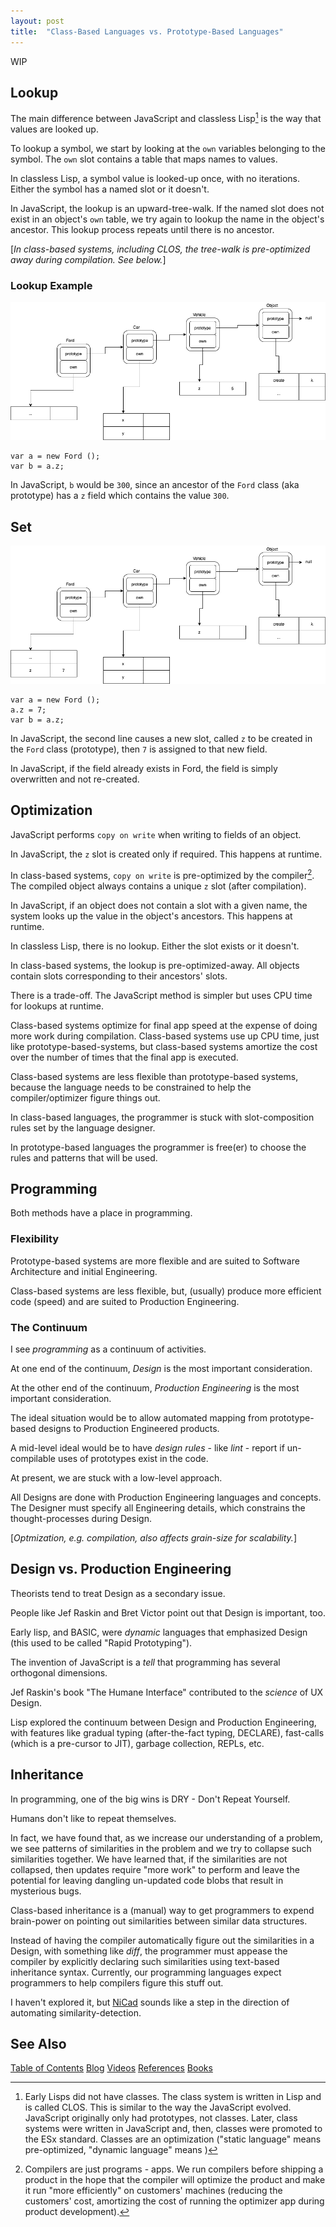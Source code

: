 ```yaml
---
layout: post
title:  "Class-Based Languages vs. Prototype-Based Languages"
---
```


WIP

## Lookup

The main difference between JavaScript and classless Lisp[^classless] is the way that values are looked up.

To lookup a symbol, we start by looking at the `own` variables belonging to the symbol.  The `own` slot contains a table that maps names to values.

In classless Lisp, a symbol value is looked-up once, with no iterations.  Either the symbol has a named slot or it doesn't.

[^classless]: Early Lisps did not have classes. The class system is written in Lisp and is called CLOS.  This is similar to the way the JavaScript evolved.  JavaScript originally only had prototypes, not classes.  Later, class systems were written in JavaScript and, then, classes were promoted to the ESx standard.  Classes are an optimization ("static language" means pre-optimized, "dynamic language" means ) 

In JavaScript, the lookup is an upward-tree-walk.  If the named slot does not exist in an object's `own` table, we try again to lookup the name in the object's ancestor.  This lookup process repeats until there is no ancestor.

[*In class-based systems, including CLOS, the tree-walk is pre-optimized away during compilation.  See below.*]

### Lookup Example

![lookup](/assets/js-object-lookup.png)

```
var a = new Ford ();
var b = a.z;
```
 
In JavaScript, `b` would be `300`, since an ancestor of the `Ford` class (aka prototype) has a `z` field which contains the value `300`.

## Set

![set](/assets/js-object-set.png)

```
var a = new Ford ();
a.z = 7;
var b = a.z;
```

In JavaScript, the second line causes a new slot, called `z` to be created in the `Ford` class (prototype), then `7` is assigned to that new field. 

In JavaScript, if the field already exists in Ford, the field is simply overwritten and not re-created.

## Optimization
JavaScript performs `copy on write` when writing to fields of an object. 

In JavaScript, the `z` slot is created only if required.  This happens at runtime.

In class-based systems, `copy on write` is pre-optimized by the compiler[^apps].  The compiled object always contains a unique `z` slot (after compilation).

[^apps]: Compilers are just programs - apps.  We run compilers before shipping a product in the hope that the compiler will optimize the product and make it run "more efficiently" on customers' machines (reducing the customers' cost, amortizing the cost of running the optimizer app during product development).

In JavaScript, if an object does not contain a slot with a given name, the system looks up the value in the object's ancestors.  This happens at runtime.

In classless Lisp, there is no lookup.  Either the slot exists or it doesn't.

In class-based systems, the lookup is pre-optimized-away.  All objects contain slots corresponding to their ancestors' slots.

There is a trade-off.  The JavaScript method is simpler but uses CPU time for lookups at runtime.  

Class-based systems optimize for final app speed at the expense of doing more work during compilation. Class-based systems use up CPU time, just like prototype-based-systems, but class-based systems amortize the cost over the number of times that the final app is executed.

Class-based systems are less flexible than prototype-based systems, because the language needs to be constrained to help the compiler/optimizer figure things out.

In class-based languages, the programmer is stuck with slot-composition rules set by the language designer.

In prototype-based languages the programmer is free(er) to choose the rules and patterns that will be used.

## Programming
Both methods have a place in programming.  

### Flexibility

Prototype-based systems are more flexible and are suited to Software Architecture and initial Engineering.

Class-based systems are less flexible, but, (usually) produce more efficient code (speed) and are suited to Production Engineering.

### The Continuum

I see *programming* as a continuum of activities.  

At one end of the continuum, *Design* is the most important consideration.

At the other end of the continuum, *Production Engineering* is the most important consideration.

The ideal situation would be to allow automated mapping from prototype-based designs to Production Engineered products.

A mid-level ideal would be to have *design rules* - like *lint* - report if un-compilable uses of prototypes exist in the code.

At present, we are stuck with a low-level approach.  

All Designs are done with Production Engineering languages and concepts.  The Designer must specify all Engineering details, which constrains the thought-processes during Design. 

[*Optmization, e.g. compilation, also affects grain-size for scalability.*]

## Design vs. Production Engineering

Theorists tend to treat Design as a secondary issue.  

People like Jef Raskin and Bret Victor point out that Design is important, too.

Early lisp, and BASIC, were *dynamic* languages that emphasized Design (this used to be called "Rapid Prototyping").

The invention of JavaScript is a *tell* that programming has several orthogonal dimensions.

Jef Raskin's book "The Humane Interface" contributed to the *science* of UX Design.

Lisp explored the continuum between Design and Production Engineering, with features like gradual typing (after-the-fact typing, DECLARE), fast-calls (which is a pre-cursor to JIT), garbage collection, REPLs, etc.

## Inheritance

In programming, one of the big wins is DRY - Don't Repeat Yourself.

Humans don't like to repeat themselves.  

In fact, we have found that, as we increase our understanding of a problem, we see patterns of similarities in the problem and we try to collapse such similarities together.  We have learned that, if the similarities are not collapsed, then updates require "more work" to perform and leave the potential for leaving dangling un-updated code blobs that result in mysterious bugs.

Class-based inheritance is a (manual) way to get programmers to expend brain-power on pointing out similarities between similar data structures.

Instead of having the compiler automatically figure out the similarities in a Design, with something like *diff*, the programmer must appease the compiler by explicitly declaring such similarities using text-based inheritance syntax.  Currently, our programming languages expect programmers to help compilers figure this stuff out.

I haven't explored it, but [NiCad](https://www.cs.usask.ca/~croy/papers/2011/CR-NiCad-Tool-ICPC11.pdf) sounds like a step in the direction of automating similarity-detection.

## See Also

[Table of Contents](https://guitarvydas.github.io/2021/12/10/Table-of-Contents-Dec-01-2021.html)
[Blog](https://guitarvydas.github.io)
[Videos](https://www.youtube.com/channel/UC9EJr0nKHwadbHUtc5zHdmQ/videos)
[References](https://guitarvydas.github.io/2021/01/14/References.html)
[Books](https://leanpub.com/u/paul-tarvydas.html)

<script src="https://utteranc.es/client.js" 
        repo="guitarvydas/guitarvydas.github.io" 
        issue-term="pathname" 
        theme="github-light" 
        crossorigin="anonymous" > 
</script> 
